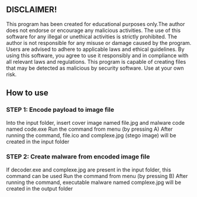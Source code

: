 ## DISCLAIMER! 
This program has been created for educational purposes only.The author does not endorse or encourage any malicious activities. The use of this software for any illegal or unethical activities is strictly prohibited. The author is not responsible for any misuse or damage caused by the program. Users are advised to adhere to applicable laws and ethical guidelines. By using this software, you agree to use it responsibly and in compliance with all relevant laws and regulations.
This program is capable of creating files that may be detected as malicious by security software. Use at your own risk.
## How to use
### STEP 1: Encode payload to image file
Into the input folder, insert cover image named file.jpg and malware code named code.exe
Run the command from menu (by pressing A)
After running the command, file.ico and complexe.jpg (stego image) will be created in the input folder
### STEP 2: Create malware from encoded image file
If decoder.exe and complexe.jpg are present in the input folder, this command can be used
Run the command from menu (by pressing B)
After running the command, executable malware named complexe.jpg will be created in the output folder